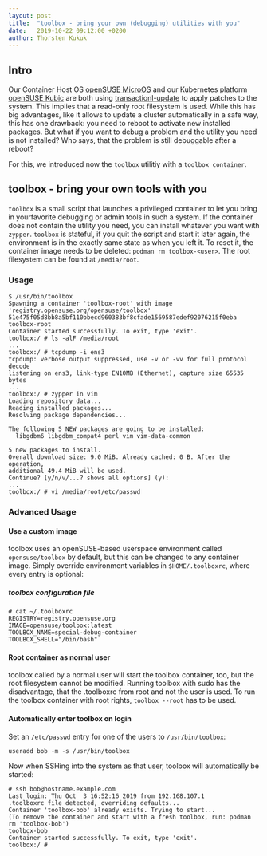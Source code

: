 ```yaml
---
layout: post
title:  "toolbox - bring your own (debugging) utilities with you"
date:   2019-10-22 09:12:00 +0200
author: Thorsten Kukuk
---
```


## Intro

Our Container Host OS [openSUSE MicroOS](https://en.opensuse.org/Kubic:MicroOS)
and our Kubernetes platform [openSUSE Kubic](https://kubic.opensuse.org) are
both using
[transactionl-update](https://kubic.opensuse.org/documentation/transactional-update-guide/tu-introduction.html)
to apply patches to the system. This implies that a read-only root filesystem
is used. While this has big advantages, like it allows to update a cluster
automatically in a safe way, this has one drawback: you need to reboot to
activate new installed packages.
But what if you want to debug a problem and the utility you need is not
installed? Who says, that the problem is still debuggable after a reboot?

For this, we introduced now the `toolbox` utilitiy with a `toolbox container`.

## toolbox - bring your own tools with you

`toolbox` is a small script that launches a privileged container to let you
bring in yourfavorite debugging or admin tools in such a system. If the
container does not contain the utility you need, you can install whatever you
want with `zypper`. `toolbox` is stateful, if you quit the script and start it
later again, the environment is in the exactly same state as when you left
it. To reset it, the container image needs to be deleted:
`podman rm toolbox-<user>`.
The root filesystem can be found at `/media/root`.

### Usage

```
$ /usr/bin/toolbox
Spawning a container 'toolbox-root' with image 'registry.opensuse.org/opensuse/toolbox'
51e475f05d8bb8a5bf110bbecd960383bf8cfade1569587edef92076215f0eba
toolbox-root
Container started successfully. To exit, type 'exit'.
toolbox:/ # ls -alF /media/root
...
toolbox:/ # tcpdump -i ens3
tcpdump: verbose output suppressed, use -v or -vv for full protocol decode
listening on ens3, link-type EN10MB (Ethernet), capture size 65535 bytes
...
toolbox:/ # zypper in vim
Loading repository data...
Reading installed packages...
Resolving package dependencies...

The following 5 NEW packages are going to be installed:
  libgdbm6 libgdbm_compat4 perl vim vim-data-common

5 new packages to install.
Overall download size: 9.0 MiB. Already cached: 0 B. After the operation,
additional 49.4 MiB will be used.
Continue? [y/n/v/...? shows all options] (y):
...
toolbox:/ # vi /media/root/etc/passwd
```

### Advanced Usage

#### Use a custom image

toolbox uses an openSUSE-based userspace environment called `opensuse/toolbox`
by default, but this can be changed to any container image. Simply override
environment variables in `$HOME/.toolboxrc`, where every entry is optional:

##### toolbox configuration file

```
# cat ~/.toolboxrc
REGISTRY=registry.opensuse.org
IMAGE=opensuse/toolbox:latest
TOOLBOX_NAME=special-debug-container
TOOLBOX_SHELL="/bin/bash"
```

#### Root container as normal user

toolbox called by a normal user will start the toolbox container, too, but the root filesystem cannot be modified. Running toolbox with sudo has the disadvantage, that the .toolboxrc from root and not the user is used. To run the toolbox container with root rights, `toolbox --root` has to be used.

#### Automatically enter toolbox on login

Set an `/etc/passwd` entry for one of the users to `/usr/bin/toolbox`:

```
useradd bob -m -s /usr/bin/toolbox
```

Now when SSHing into the system as that user, toolbox will automatically be started:

```
# ssh bob@hostname.example.com
Last login: Thu Oct  3 16:52:16 2019 from 192.168.107.1
.toolboxrc file detected, overriding defaults...
Container 'toolbox-bob' already exists. Trying to start...
(To remove the container and start with a fresh toolbox, run: podman rm 'toolbox-bob')
toolbox-bob
Container started successfully. To exit, type 'exit'.
toolbox:/ #
```
